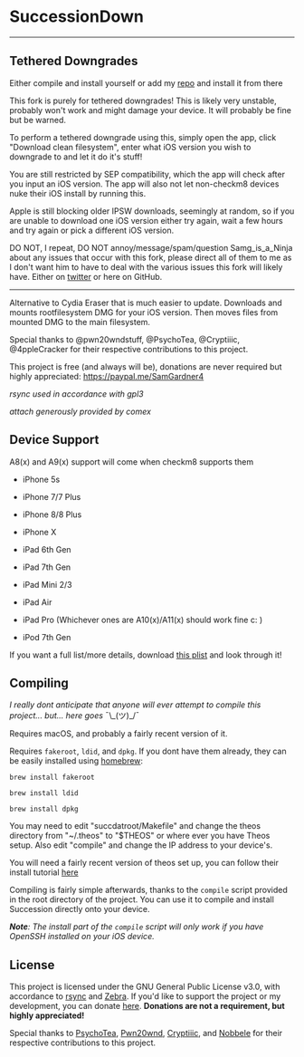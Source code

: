 # SuccessionDown

---------

## Tethered Downgrades

Either compile and install yourself or add my [repo](matthewpierson.github.io) and install it from there

This fork is purely for tethered downgrades! This is likely very unstable, probably won't work and might damage your device. It will probably be fine but be warned. 

To perform a tethered downgrade using this, simply open the app, click "Download clean filesystem", enter what iOS version you wish to downgrade to and let it do it's stuff!

You are still restricted by SEP compatibility, which the app will check after you input an iOS version. The app will also not let non-checkm8 devices nuke their iOS install by running this.

Apple is still blocking older IPSW downloads, seemingly at random, so if you are unable to download one iOS version either try again, wait a few hours and try again or pick a different iOS version. 

DO NOT, I repeat, DO NOT annoy/message/spam/question Samg_is_a_Ninja about any issues that occur with this fork, please direct all of them to me as I don't want him to have to deal with the various issues this fork will likely have. Either on [twitter](https://twitter.com/mosk_i) or here on GitHub.

-------------

Alternative to Cydia Eraser that is much easier to update. Downloads and mounts rootfilesystem DMG for your iOS version. Then moves files from mounted DMG to the main filesystem.

Special thanks to @pwn20wndstuff, @PsychoTea, @Cryptiiic, @4ppleCracker for their respective contributions to this project.

This project is free (and always will be), donations are never required but highly appreciated: https://paypal.me/SamGardner4

*rsync used in accordance with gpl3*

*attach generously provided by comex*

## Device Support

A8(x) and A9(x) support will come when checkm8 supports them

- iPhone 5s
- iPhone 7/7 Plus
- iPhone 8/8 Plus
- iPhone X

- iPad 6th Gen
- iPad 7th Gen
- iPad Mini 2/3
- iPad Air
- iPad Pro (Whichever ones are A10(x)/A11(x) should work fine c: )

- iPod 7th Gen

If you want a full list/more details, download [this plist](http://matthewpierson.github.io/sep.plist) and look through it!

## Compiling

*I really dont anticipate that anyone will ever attempt to compile this project... but... here goes* ¯\\\_(ツ)_/¯

Requires macOS, and probably a fairly recent version of it. 

Requires `fakeroot`, `ldid`, and `dpkg`. If you dont have them already, they can be easily installed using [homebrew](https://brew.sh):

`brew install fakeroot`

`brew install ldid`

`brew install dpkg`

You may need to edit "succdatroot/Makefile" and change the theos directory from "~/.theos" to "$THEOS" or where ever you have Theos setup. Also edit "compile" and change the IP address to your device's. 

You will need a fairly recent version of theos set up, you can follow their install tutorial [here](https://github.com/theos/theos/wiki/Installation-macOS)

Compiling is fairly simple afterwards, thanks to the `compile` script provided in the root directory of the project. You can use it to compile and install Succession directly onto your device.

***Note**: The install part of the `compile` script will only work if you have OpenSSH installed on your iOS device.*

## License
This project is licensed under the GNU General Public License v3.0, with accordance to [rsync](https://rsync.samba.org/) and [Zebra](https://github.com/wstyres/Zebra). If you'd like to support the project or my development, you can donate [here](https://paypal.me/SamGardner4). **Donations are not a requirement, but highly appreciated!**

Special thanks to [PsychoTea](https://twitter.com/iBSparkes), [Pwn20wnd](https://twitter.com/Pwn20wnd), [Cryptiiic](https://github.com/Cryptiiiic), and [Nobbele](https://github.com/nobbele) for their respective contributions to this project.

